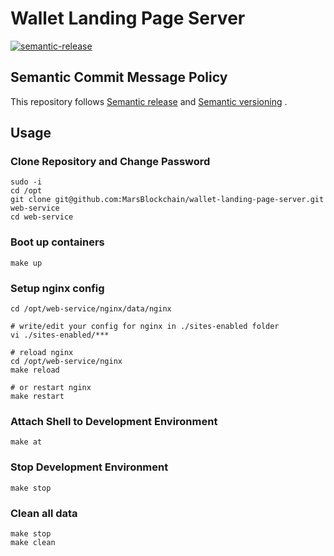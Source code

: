 # Wallet Landing Page Server

[![semantic-release](https://img.shields.io/badge/%20%20%F0%9F%93%A6%F0%9F%9A%80-semantic--release-e10079.svg)](https://github.com/semantic-release/semantic-release)

## Semantic Commit Message Policy

This repository follows [Semantic release](https://github.com/semantic-release/semantic-release#how-does-it-work) and [Semantic versioning](http://semver.org) .

## Usage

### Clone Repository and Change Password

```
sudo -i
cd /opt
git clone git@github.com:MarsBlockchain/wallet-landing-page-server.git web-service
cd web-service
```

### Boot up containers

```
make up
```

### Setup nginx config

```
cd /opt/web-service/nginx/data/nginx

# write/edit your config for nginx in ./sites-enabled folder
vi ./sites-enabled/***

# reload nginx
cd /opt/web-service/nginx
make reload

# or restart nginx
make restart
```

### Attach Shell to Development Environment

```
make at
```

### Stop Development Environment

```
make stop
```

### Clean all data

```
make stop
make clean
```
